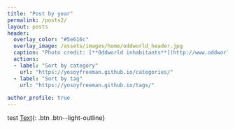 ```yaml
---
title: "Post by year"
permalink: /posts2/
layout: posts
header:
  overlay_color: "#5e616c"
  overlay_image: /assets/images/home/oddworld_header.jpg
  caption: "Photo credit: [**Oddworld inhabitants**](http://www.oddworld.com/)"
  actions:
  - label: "Sort by category"
    url: "https://yosoyfreeman.github.io/categories/"
  - label: "Sort by tag"
    url: "https://yosoyfreeman.github.io/tags/"
      
author_profile: true
---
```

test [Text](https://www.google.com/){: .btn .btn--light-outline}
